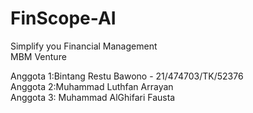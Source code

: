 # FinScope-AI
Simplify you Financial Management<br />
MBM Venture<br />

Anggota 1:Bintang Restu Bawono - 21/474703/TK/52376<br />
Anggota 2:Muhammad Luthfan Arrayan<br />
Anggota 3: Muhammad AlGhifari Fausta
